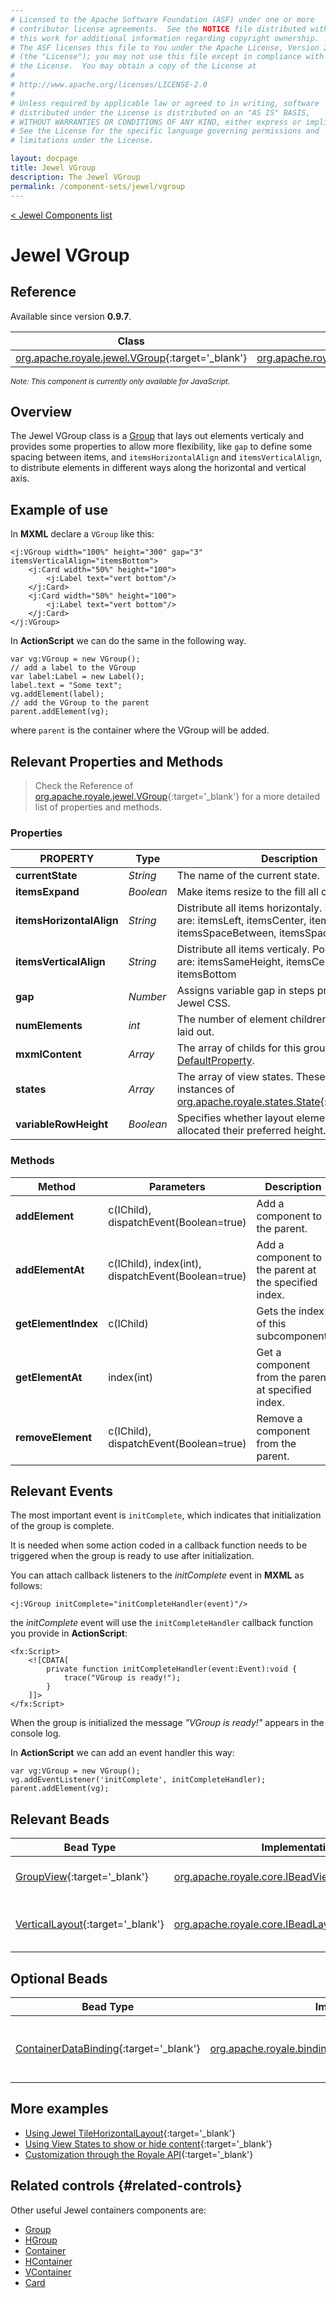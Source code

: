 ```yaml
---
# Licensed to the Apache Software Foundation (ASF) under one or more
# contributor license agreements.  See the NOTICE file distributed with
# this work for additional information regarding copyright ownership.
# The ASF licenses this file to You under the Apache License, Version 2.0
# (the "License"); you may not use this file except in compliance with
# the License.  You may obtain a copy of the License at
# 
# http://www.apache.org/licenses/LICENSE-2.0
# 
# Unless required by applicable law or agreed to in writing, software
# distributed under the License is distributed on an "AS IS" BASIS,
# WITHOUT WARRANTIES OR CONDITIONS OF ANY KIND, either express or implied.
# See the License for the specific language governing permissions and
# limitations under the License.

layout: docpage
title: Jewel VGroup
description: The Jewel VGroup
permalink: /component-sets/jewel/vgroup
---
```

[< Jewel Components list](component-sets/jewel)

# Jewel VGroup

## Reference

Available since version __0.9.7__.

| Class                 	    | Extends                           |
|------------------------------	|----------------------------------	|
| [org.apache.royale.jewel.VGroup](https://royale.apache.org/asdoc/index.html#!org.apache.royale.jewel/VGroup){:target='_blank'} | [org.apache.royale.jewel.supportClasses.group.AlignmentItemsGroupWithGap](https://royale.apache.org/asdoc/index.html#!org.apache.royale.jewel.supportClasses.group/AlignmentItemsGroupWithGap){:target='_blank'} |

<sup>_Note: This component is currently only available for JavaScript._</sup>

## Overview

The Jewel VGroup class is a [Group](component-sets/jewel/group) that lays out elements verticaly and provides some properties to allow more flexibility, like `gap` to define some spacing between items, and `itemsHorizontalAlign` and `itemsVerticalAlign`, to distribute elements in different ways along the horizontal and vertical axis.

## Example of use

In __MXML__ declare a `VGroup` like this:

```mxml
<j:VGroup width="100%" height="300" gap="3" itemsVerticalAlign="itemsBottom">
    <j:Card width="50%" height="100">
        <j:Label text="vert bottom"/>
    </j:Card>
    <j:Card width="50%" height="100">
        <j:Label text="vert bottom"/>
    </j:Card>
</j:VGroup>
```

In __ActionScript__ we can do the same in the following way. 

```as3
var vg:VGroup = new VGroup();
// add a label to the VGroup
var label:Label = new Label();
label.text = "Some text";
vg.addElement(label);
// add the VGroup to the parent
parent.addElement(vg);
```

where `parent` is the container where the VGroup will be added.

## Relevant Properties and Methods

> Check the Reference of [org.apache.royale.jewel.VGroup](https://royale.apache.org/asdoc/index.html#!org.apache.royale.jewel/VGroup){:target='_blank'} for a more detailed list of properties and methods.

### Properties

| PROPERTY 	                | Type   	 | Description                                                                                           |
|-------------------------- |------------| ------------------------------------------------------------------------------------------------------|
| __currentState__          | _String_ 	 | The name of the current state.                                                                        |
| __itemsExpand__           | _Boolean_  | Make items resize to the fill all container space.                                                    |
| __itemsHorizontalAlign__  | _String_ 	 | Distribute all items horizontaly. Possible values are: itemsLeft, itemsCenter, itemsRight, itemsSpaceBetween, itemsSpaceAround   |
| __itemsVerticalAlign__  | _String_ 	 | Distribute all items verticaly. Possible values are: itemsSameHeight, itemsCenter, itemsTop, itemsBottom |
| __gap__                   | _Number_ 	 | Assigns variable gap in steps predefined in Jewel CSS.                                                |
| __numElements__           | _int_   	 | The number of element children that can be laid out.                                                  |
| __mxmlContent__           | _Array_ 	 | The array of childs for this group. Is the [DefaultProperty](features/as3/metadata#default-property). |
| __states__                | _Array_ 	 | The array of view states. These should be instances of [org.apache.royale.states.State](https://royale.apache.org/asdoc/index.html#!org.apache.royale.states/State){:target='_blank'}|
| __variableRowHeight__     | _Boolean_ 	 | Specifies whether layout elements are allocated their preferred height.                               |

### Methods

| Method    	       | Parameters                                                     |Description                                            |
|----------------------|----------------------------------------------------------------|-------------------------------------------------------|
| __addElement__   	   | c(IChild), dispatchEvent(Boolean=true) 	                    | Add a component to the parent.	                    |
| __addElementAt__     | c(IChild), index(int), dispatchEvent(Boolean=true) 	        | Add a component to the parent at the specified index.	|
| __getElementIndex__  | c(IChild)                                           	        | Gets the index of this subcomponent.	                |
| __getElementAt__     | index(int)                                         	        | Get a component from the parent at specified index.	|
| __removeElement__    | c(IChild), dispatchEvent(Boolean=true) 	                    | Remove a component from the parent.	                |

## Relevant Events

The most important event is `initComplete`, which indicates that initialization of the group is complete.

It is needed when some action coded in a callback function needs to be triggered when the group is ready to use after initialization.

You can attach callback listeners to the _initComplete_ event in __MXML__ as follows:

```mxml
<j:VGroup initComplete="initCompleteHandler(event)"/>
```

the _initComplete_ event will use the `initCompleteHandler` callback function you provide in __ActionScript__:

```mxml
<fx:Script>
    <![CDATA[      
        private function initCompleteHandler(event:Event):void {
            trace("VGroup is ready!");
        }
    ]]>
</fx:Script>
```

When the group is initialized the message _"VGroup is ready!"_ appears in the console log.

In __ActionScript__ we can add an event handler this way: 

```as3
var vg:VGroup = new VGroup();
vg.addEventListener('initComplete', initCompleteHandler);
parent.addElement(vg);
```

## Relevant Beads

| Bead Type       	| Implementation                               	  | Description                                     |
|-----------------	|------------------------------------------------ |------------------------------------------------	|
| [GroupView](https://royale.apache.org/asdoc/index.html#!org.apache.royale.html.beads/GroupView){:target='_blank'}      	| [org.apache.royale.core.IBeadView](https://royale.apache.org/asdoc/index.html#!org.apache.royale.core/IBeadView){:target='_blank'} | This is the default view bead.	|
| [VerticalLayout](https://royale.apache.org/asdoc/index.html#!org.apache.royale.jewel.beads.layouts/VerticalLayout){:target='_blank'}      	| [org.apache.royale.core.IBeadLayout](https://royale.apache.org/asdoc/index.html#!org.apache.royale.core/IBeadLayout){:target='_blank'} | This is the default layout bead.	|

## Optional Beads

| Bead Type       	| Implementation                               	  | Description                                     |
|-----------------	|------------------------------------------------ |------------------------------------------------	|
| [ContainerDataBinding](https://royale.apache.org/asdoc/index.html#!org.apache.royale.binding/ContainerDataBinding){:target='_blank'}      	| [org.apache.royale.binding.DataBindingBase](https://royale.apache.org/asdoc/index.html#!org.apache.royale.binding/DataBindingBase){:target='_blank'} | Provide binding capabilities to the group.	|

## More examples

* [Using Jewel TileHorizontalLayout](https://royale.codeoscopic.com/using-jewel-tilehorizontallayout/){:target='_blank'}
* [Using View States to show or hide content](https://royale.codeoscopic.com/using-view-states-to-show-or-hide-content/){:target='_blank'}
* [Customization through the Royale API](https://royale.codeoscopic.com/customization-through-the-royale-api/){:target='_blank'}

## Related controls {#related-controls}

Other useful Jewel containers components are:

* [Group](component-sets/jewel/group)
* [HGroup](component-sets/jewel/hgroup)
* [Container](component-sets/jewel/container)
* [HContainer](component-sets/jewel/hcontainer)
* [VContainer](component-sets/jewel/vcontainer)
* [Card](component-sets/jewel/card)
